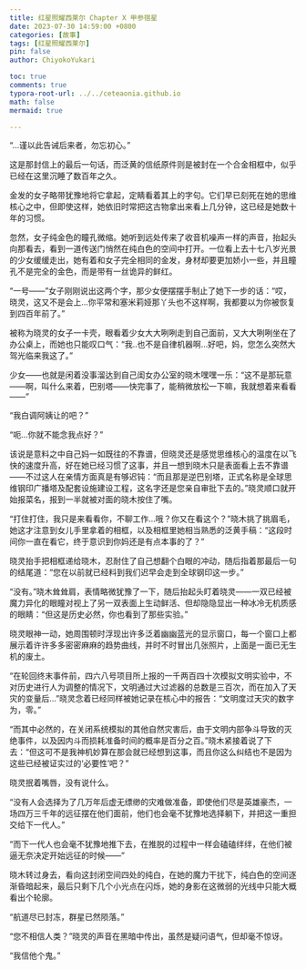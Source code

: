```yaml
---
title: 红星照耀西莱尔 Chapter X 甲参宿星
date: 2023-07-30 14:59:00 +0800
categories: [故事]
tags: [红星照耀西莱尔]
pin: false
author: ChiyokoYukari

toc: true
comments: true
typora-root-url: ../../ceteaonia.github.io
math: false
mermaid: true

---
```

“…谨以此告诫后来者，勿忘初心。”

这是那封信上的最后一句话，而泛黄的信纸原件则是被封在一个合金相框中，似乎已经在这里沉睡了数百年之久。

金发的女子略带犹豫地将它拿起，定睛看着其上的字句。它们早已刻死在她的思维核心之中，但即使这样，她依旧时常把这古物拿出来看上几分钟，这已经是她数十年的习惯。

忽然，女子纯金色的瞳孔微缩。她听到远处传来了收音机噪声一样的声音，抬起头向那看去，看到一道传送门悄然在纯白色的空间中打开。一位看上去十七八岁光景的少女缓缓走出，她有着和女子完全相同的金发，身材却要更加娇小一些，并且瞳孔不是完全的金色，而是带有一丝诡异的鲜红。

“一号——”女子刚刚说出这两个字，那少女便摆摆手制止了她下一步的话：“哎，晓灵，这又不是会上…你平常和塞米莉娅那丫头也不这样啊，我都要以为你被恢复到四百年前了。”

被称为晓灵的女子一卡壳，眼看着少女大大咧咧走到自己面前，又大大咧咧坐在了办公桌上，而她也只能叹口气：“我..也不是自律机器啊…好吧，妈，您怎么突然大驾光临来我这了。”

少女——也就是闲着没事溜达到自己闺女办公室的晓木嘿嘿一乐：“这不是那玩意——啊，叫什么来着，巴别塔——快完事了，能稍微放松一下嘛，我就想着来看看——”

“我白调阿姨让的吧？”

“呃…你就不能念我点好？”

该说是意料之中自己妈一如既往的不靠谱，但晓灵还是感觉思维核心的温度在以飞快的速度升高，好在她已经习惯了这事，并且一想到晓木只是表面看上去不靠谱——不过这人在亲情方面真是有够迟钝：“而且那是逆巴别塔，正式名称是全球思维钢印广播塔及配套设施建设工程，这名字还是您亲自审批下去的。”晓灵顺口就开始报菜名，报到一半就被对面的晓木按住了嘴。

“打住打住，我只是来看看你，不聊工作…哦？你又在看这个？”晓木挑了挑眉毛，她这才注意到女儿手里拿着的相框，以及相框里她相当熟悉的泛黄手稿：“这段时间你一直在看它，终于意识到你妈还是有点本事的了？”

晓灵抬手把相框递给晓木，忍耐住了自己想翻个白眼的冲动，随后指着那最后一句的结尾道：“您在以前就已经料到我们迟早会走到全球钢印这一步。”

“没有。”晓木耸耸肩，表情略微犹豫了一下，随后抬起头盯着晓灵——一双已经被魔力异化的眼瞳对视上了另一双表面上生动鲜活、但却隐隐显出一种冰冷无机质感的眼睛：“但这是历史必然，你也看到了那些实验。”

晓灵眼神一动，她周围顿时浮现出许多泛着幽幽蓝光的显示窗口，每一个窗口上都展示着许许多多密密麻麻的趋势曲线，并时不时冒出几张照片，上面是一面已无生机的废土。

“在轮回终末事件前，四六八号项目所上报的一千两百四十次模拟文明实验中，不对历史进行人为调整的情况下，文明通过大过滤器的总数是三百次，而在加入了天灾的变量后…”晓灵念着已经同样被她记录在核心中的报告：“文明度过天灾的数字为，零。”

“而其中必然的，在关闭系统模拟的其他自然灾害后，由于文明内部争斗导致的灭绝事件，以及因内斗而损耗准备时间的概率是百分之百。”晓木紧接着说了下去：“但这可不是我神机妙算在那会就已经想到这事，而且你这么纠结也不是因为这些已经被证实过的‘必要性’吧？”

晓灵抿着嘴唇，没有说什么。

“没有人会选择为了几万年后虚无缥缈的灾难做准备，即使他们尽是英雄豪杰，一场四万三千年的远征摆在他们面前，他们也会毫不犹豫地选择躺下，并把这一重担交给下一代人。”

“而下一代人也会毫不犹豫地推下去，在推脱的过程中一样会磕磕绊绊，在他们被逼无奈决定开始远征的时候——”

晓木转过身去，看向这封闭空间四处的纯白，在她的魔力干扰下，纯白色的空间逐渐昏暗起来，最后只剩下几个小光点在闪烁，她的身影在这微弱的光线中只能大概看出个轮廓。

“航道尽已封冻，群星已然陨落。”

“您不相信人类？”晓灵的声音在黑暗中传出，虽然是疑问语气，但却毫不惊讶。

“我信他个鬼。”